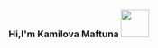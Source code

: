 ### Hi,I'm Kamilova Maftuna <img src="https://media1.giphy.com/media/v1.Y2lkPTc5MGI3NjExenN5dWRnc3Z6eWgyem9rNmQ1MXV6dGZjYzVuZ3JnY2d5YmdnbTd4cSZlcD12MV9pbnRlcm5hbF9naWZfYnlfaWQmY3Q9dHM/EmOl3l6yt1qO0FWxBB/giphy.gif"  width="50px" >

